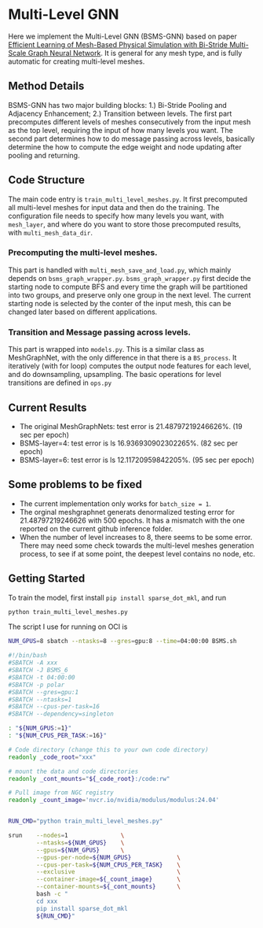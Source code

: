 # Multi-Level GNN 

Here we implement the Multi-Level GNN (BSMS-GNN) based on paper [Efficient Learning of Mesh-Based Physical Simulation with Bi-Stride Multi-Scale Graph Neural Network](https://arxiv.org/pdf/2210.02573). It is general for any mesh type, and is fully automatic for creating multi-level meshes.

## Method Details
BSMS-GNN has two major building blocks: 1.) Bi-Stride Pooling and Adjacency Enhancement; 2.) Transition between levels. The first part precomputes different levels of meshes consecutively from the input mesh as the top level, requiring the input of how many levels you want. The second part determines how to do message passing across levels, basically determine the how to compute the edge weight and node updating after pooling and returning.

## Code Structure

The main code entry is `train_multi_level_meshes.py`. It first precomputed all multi-level meshes for input data and then do the training. The configuration file needs to specify how many levels you want, with `mesh_layer`, and where do you want to store those precomputed results, with `multi_mesh_data_dir`.


### Precomputing the multi-level meshes.
This part is handled with `multi_mesh_save_and_load.py`, which mainly depends on `bsms_graph_wrapper.py`. `bsms_graph_wrapper.py` first decide the starting node to compute BFS and every time the graph will be partitioned into two groups, and preserve only one group in the next level. The current starting node is selected by the conter of the input mesh, this can be changed later based on different applications.

### Transition and Message passing across levels.
This part is wrapped into `models.py`. This is a similar class as MeshGraphNet, with the only difference in that there is a `BS_process`. It iteratively (with for loop) computes the output node features for each level, and do downsampling, upsampling. The basic operations for level transitions are defined in `ops.py`

## Current Results
- The original MeshGraphNets: test error is 21.48797219246626%. (19 sec per epoch)
- BSMS-layer=4: test error is ls 16.936930902302265%. (82 sec per epoch)
- BSMS-layer=6: test error is ls 12.11720959842205%. (95 sec per epoch)
## Some problems to be fixed

- The current implementation only works for `batch_size = 1`.
- The orginal meshgraphnet generats denormalized testing error for 21.48797219246626 with 500 epochs. It has a mismatch with the one reported on the current github inference folder.
- When the number of level increases to 8, there seems to be some error. There may need some check towards the multi-level meshes generation process, to see if at some point, the deepest level contains no node, etc.


## Getting Started
To train the model, first install `pip install sparse_dot_mkl`, and run

```bash
python train_multi_level_meshes.py
```

The script I use for running on OCI is 

```bash
NUM_GPUS=8 sbatch --ntasks=8 --gres=gpu:8 --time=04:00:00 BSMS.sh
```
```bash
#!/bin/bash
#SBATCH -A xxx
#SBATCH -J BSMS_6
#SBATCH -t 04:00:00
#SBATCH -p polar
#SBATCH --gres=gpu:1
#SBATCH --ntasks=1
#SBATCH --cpus-per-task=16
#SBATCH --dependency=singleton

: "${NUM_GPUS:=1}"
: "${NUM_CPUS_PER_TASK:=16}"

# Code directory (change this to your own code directory)
readonly _code_root="xxx"

# mount the data and code directories
readonly _cont_mounts="${_code_root}:/code:rw"

# Pull image from NGC registry
readonly _count_image='nvcr.io/nvidia/modulus/modulus:24.04'


RUN_CMD="python train_multi_level_meshes.py"

srun    --nodes=1               \
        --ntasks=${NUM_GPUS}    \
        --gpus=${NUM_GPUS}      \
        --gpus-per-node=${NUM_GPUS}             \
        --cpus-per-task=${NUM_CPUS_PER_TASK}    \
        --exclusive                             \
        --container-image=${_count_image}       \
        --container-mounts=${_cont_mounts}      \
        bash -c "
        cd xxx
        pip install sparse_dot_mkl
        ${RUN_CMD}"
```


